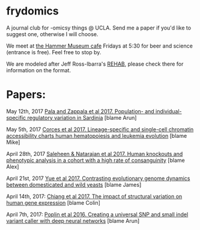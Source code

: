 # frydomics
A journal club for -omicsy things @ UCLA. Send me a paper if you'd like to suggest one, otherwise I will choose. 

We meet at [the Hammer Museum cafe](https://hammer.ucla.edu/ammo/) Fridays at 5:30 for beer and science (entrance is free). Feel free to stop by.

We are modeled after Jeff Ross-Ibarra's [REHAB](http://www.rilab.org/rehab.html), please check there for information on the format. 

# Papers:

May 12th, 2017 [Pala and Zappala et al 2017. Population- and individual-specific regulatory variation in Sardinia](http://www.nature.com/ng/journal/vaop/ncurrent/full/ng.3840.html) [blame Arun]

May 5th, 2017 [Corces et al 2017. Lineage-specific and single-cell chromatin accessibility charts human hematopoiesis and leukemia evolution](https://www.nature.com/ng/journal/v48/n10/full/ng.3646.html) [blame Mike]

April 28th, 2017 [Saleheen & Natarajan et al 2017. Human knockouts and phenotypic analysis in a cohort with a high rate of consanguinity](https://www.nature.com/nature/journal/v544/n7649/full/nature22034.html) [blame Alex]

April 21st, 2017 [Yue et al 2017. Contrasting evolutionary genome dynamics between domesticated and wild yeasts](http://www.nature.com/ng/journal/vaop/ncurrent/full/ng.3847.html) [blame James]

April 14th, 2017: [Chiang et al 2017. The impact of structural variation on human gene expression](http://www.nature.com/ng/journal/vaop/ncurrent/full/ng.3834.html) [blame Colin]

April 7th, 2017: [Poplin et al 2016. Creating a universal SNP and small indel variant caller with deep neural networks](http://biorxiv.org/content/early/2016/12/21/092890) [blame Arun]
